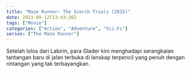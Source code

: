 ```yaml
---
title: "Maze Runner: The Scorch Trials (2015)"
date: 2023-09-12T13:43:20Z
tags: ["Movie"]
categories: ["Action", "Adventure", "Sci-Fi"]
series: ["The Maze Runner"]
---
```


Setelah lolos dari Labirin, para Glader kini menghadapi serangkaian tantangan baru di jalan terbuka di lanskap terpencil yang penuh dengan rintangan yang tak terbayangkan.

  <mux-player stream-type="on-demand"
  playback-id="fnJAQ1KTS5bgnhDsWBOriTKT9nnTy45ld3aZ1ie99ng" metadata-video-title="mux-video" prefer-playback="mse" controls>
  </mux-player>
  
  
  <script src="https://cdn.jsdelivr.net/npm/@mux/mux-player"></script>
  
 <script id="fnJAQ1KTS5bgnhDsWBOriTKT9nnTy45ld3aZ1ie99ng" type="application/ld+json">
  {
    "@context": "https://schema.org/",
    "@type": "VideoObject",
    "name": "Maze Runner: The Scorch Trials (2015)",
    "description": "In this guide you will learn how to play Mux videos in your application.",
    "contentUrl": "https://stream.mux.com/fnJAQ1KTS5bgnhDsWBOriTKT9nnTy45ld3aZ1ie99ng.m3u8",
    "thumbnailUrl": "https://www.themoviedb.org/t/p/original/8Al7lHTWQglsNtAI5mremGo4BsE.jpg?width=314&fit_mode=preserve&time=25",
    "uploadDate": "2021-06-09T23:23:00Z",
    "encodingSettings": [
      {
        "@type": "VideoObject",
        "name": "HLS Resolution",
        "videoFrameSize": "800p"
      }
    ]
  }
</script>
